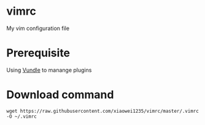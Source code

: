 # vimrc
My vim configuration file

# Prerequisite
Using [Vundle](https://github.com/VundleVim/Vundle.vim) to manange plugins

# Download command
`wget https://raw.githubusercontent.com/xiaowei1235/vimrc/master/.vimrc -O ~/.vimrc`
